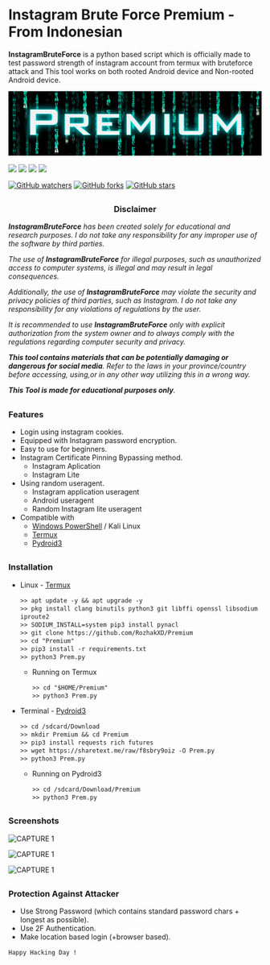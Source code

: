 # Instagram Brute Force Premium - From Indonesian
<p><b>InstagramBruteForce</b> is a python based script which is officially made to test password strength of instagram account from termux with bruteforce attack and This tool works on both rooted Android device and Non-rooted Android device.</p>
<p align="left"><img src="Data/Foto/Premium.jpg"/></p>

<p align="left">
  <img src="https://img.shields.io/badge/Author-Rozhak-blue?style=flat-square">
  <img src="https://img.shields.io/badge/Open%20Source-No-darkgreen?style=flat-square">
  <img src="https://img.shields.io/badge/Maintained%3F-Yes-lightblue?style=flat-square">
  <img src="https://img.shields.io/badge/Written%20In-Python-darkcyan?style=flat-square">
</p>

[![GitHub watchers](https://img.shields.io/github/watchers/rozhakxd/Premium.svg?style=social&label=Watch)](https://GitHub.com/rozhakxd/Premium/watchers/)
[![GitHub forks](https://img.shields.io/github/forks/rozhakxd/Premium.svg?style=social&label=Fork)](https://GitHub.com/rozhakxd/Premium/network/)
[![GitHub stars](https://img.shields.io/github/stars/rozhakxd/Premium.svg?style=social&label=Star)](https://GitHub.com/rozhakxd/Premium/stargazers/)

##

<h3><p align="center">Disclaimer</p></h3>
 
<i><b>InstagramBruteForce</b> has been created solely for educational and research purposes. I do not take any responsibility for any improper use of the software by third parties.

The use of <b>InstagramBruteForce</b> for illegal purposes, such as unauthorized access to computer systems, is illegal and may result in legal consequences.

Additionally, the use of <b>InstagramBruteForce</b> may violate the security and privacy policies of third parties, such as Instagram. I do not take any responsibility for any violations of regulations by the user.

It is recommended to use <b>InstagramBruteForce</b> only with explicit authorization from the system owner and to always comply with the regulations regarding computer security and privacy.


<b>This tool contains materials that can be potentially damaging or dangerous for social media</b>. Refer to the laws in your province/country before accessing, using,or in any other way utilizing this in a wrong way.

<b>This Tool is made for educational purposes only</b>.</i>

##

### Features

- Login using instagram cookies.
- Equipped with Instagram password encryption.
- Easy to use for beginners.
- Instagram Certificate Pinning Bypassing method.
  - Instagram Aplication
  - Instagram Lite
- Using random useragent.
  - Instagram application useragent
  - Android useragent
  - Random Instagram lite useragent
- Compatible with
  - [Windows PowerShell](https://www.microsoft.com/store/productId/9N0DX20HK701) / Kali Linux
  - [Termux](https://f-droid.org/repo/com.termux_118.apk)
  - [Pydroid3](https://play.google.com/store/apps/details?id=ru.iiec.pydroid3&hl=id)

## 
  
### Installation

- Linux - [Termux](https://drive.google.com/file/d/15sHyfN95oZcwidvgejNitrXZYoztrrDP/view?usp=share_link)
  ```
  >> apt update -y && apt upgrade -y
  >> pkg install clang binutils python3 git libffi openssl libsodium iproute2 
  >> SODIUM_INSTALL=system pip3 install pynacl
  >> git clone https://github.com/RozhakXD/Premium
  >> cd "Premium"
  >> pip3 install -r requirements.txt
  >> python3 Prem.py
  ```
  - Running on Termux
    ```
    >> cd "$HOME/Premium"
    >> python3 Prem.py
    ```
- Terminal - [Pydroid3](https://drive.google.com/file/d/16C8RCEC_0GJWXzZt1P5-TmsNvj1sxP_y/view?usp=share_link)
  ```
  >> cd /sdcard/Download
  >> mkdir Premium && cd Premium
  >> pip3 install requests rich futures
  >> wget https://sharetext.me/raw/f8sbry9oiz -O Prem.py
  >> python3 Prem.py
  ```
  - Running on Pydroid3
    ```
    >> cd /sdcard/Download/Premium
    >> python3 Prem.py
    ```

##

### Screenshots

![CAPTURE 1](https://github.com/RozhakXD/Premium/blob/main/Data/Foto/Prem.png)

![CAPTURE 1](https://github.com/RozhakXD/Premium/blob/main/Data/Foto/Success.png)

![CAPTURE 1](https://github.com/RozhakXD/Premium/blob/main/Data/Foto/Checkpoint.png)

##

### Protection Against Attacker
- Use Strong Password (which contains standard password chars + longest as possible).
- Use 2F Authentication.
- Make location based login (+browser based).

~~~
Happy Hacking Day !
~~~
